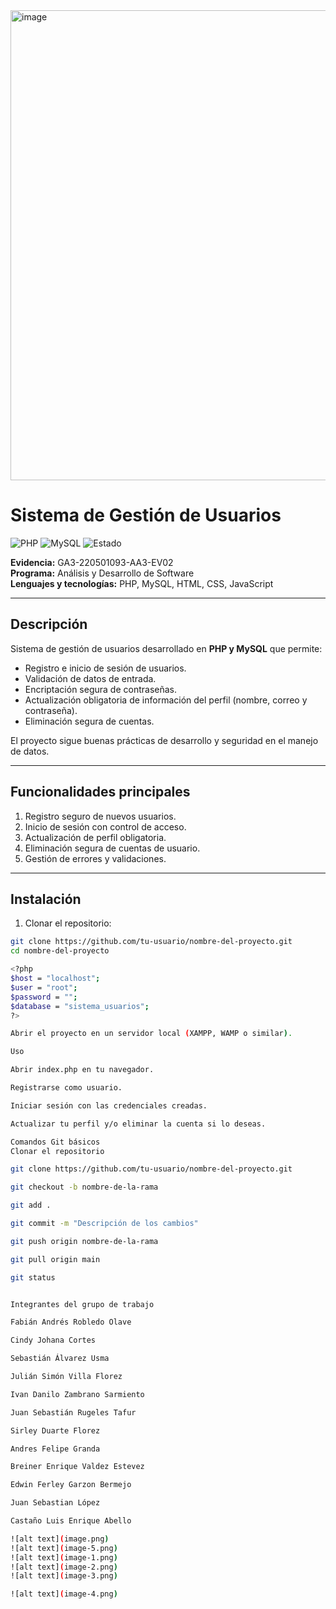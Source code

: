 <img width="782" height="752" alt="image" src="https://github.com/user-attachments/assets/791f6e39-e299-4d5e-b5f7-495675eb1647" />


# Sistema de Gestión de Usuarios

![PHP](https://img.shields.io/badge/PHP-7.4-blue)
![MySQL](https://img.shields.io/badge/MySQL-8.0-green)
![Estado](https://img.shields.io/badge/Estado-Completado-brightgreen)

**Evidencia:** GA3-220501093-AA3-EV02  
**Programa:** Análisis y Desarrollo de Software  
**Lenguajes y tecnologías:** PHP, MySQL, HTML, CSS, JavaScript  

---

## Descripción
Sistema de gestión de usuarios desarrollado en **PHP y MySQL** que permite:  
- Registro e inicio de sesión de usuarios.  
- Validación de datos de entrada.  
- Encriptación segura de contraseñas.  
- Actualización obligatoria de información del perfil (nombre, correo y contraseña).  
- Eliminación segura de cuentas.  

El proyecto sigue buenas prácticas de desarrollo y seguridad en el manejo de datos.  

---

## Funcionalidades principales
1. Registro seguro de nuevos usuarios.  
2. Inicio de sesión con control de acceso.  
3. Actualización de perfil obligatoria.  
4. Eliminación segura de cuentas de usuario.  
5. Gestión de errores y validaciones.  

---

## Instalación
1. Clonar el repositorio:  
```bash
git clone https://github.com/tu-usuario/nombre-del-proyecto.git
cd nombre-del-proyecto

<?php
$host = "localhost";
$user = "root";
$password = "";
$database = "sistema_usuarios";
?>

Abrir el proyecto en un servidor local (XAMPP, WAMP o similar).

Uso

Abrir index.php en tu navegador.

Registrarse como usuario.

Iniciar sesión con las credenciales creadas.

Actualizar tu perfil y/o eliminar la cuenta si lo deseas.

Comandos Git básicos
Clonar el repositorio

git clone https://github.com/tu-usuario/nombre-del-proyecto.git

git checkout -b nombre-de-la-rama

git add .

git commit -m "Descripción de los cambios"

git push origin nombre-de-la-rama

git pull origin main

git status


Integrantes del grupo de trabajo

Fabián Andrés Robledo Olave

Cindy Johana Cortes

Sebastián Álvarez Usma

Julián Simón Villa Florez

Ivan Danilo Zambrano Sarmiento

Juan Sebastián Rugeles Tafur

Sirley Duarte Florez

Andres Felipe Granda

Breiner Enrique Valdez Estevez

Edwin Ferley Garzon Bermejo

Juan Sebastian López

Castaño Luis Enrique Abello

![alt text](image.png)
![alt text](image-5.png)
![alt text](image-1.png)
![alt text](image-2.png)
![alt text](image-3.png)

![alt text](image-4.png)
